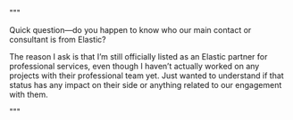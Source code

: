 """

Quick question—do you happen to know who our main contact or consultant is from Elastic?

The reason I ask is that I’m still officially listed as an Elastic partner for professional services, even though I haven’t actually worked on any projects with their professional team yet. Just wanted to understand if that status has any impact on their side or anything related to our engagement with them.


"""
